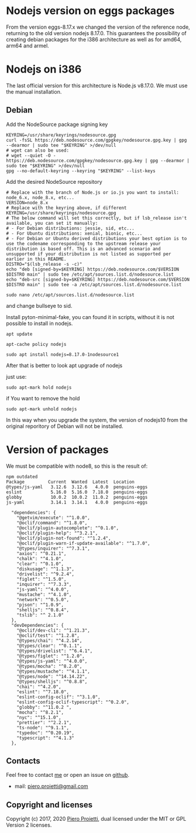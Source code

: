 # Nodejs version on eggs packages
From the version eggs-8.17.x we changed the version of the reference node, returning to the old version nodejs 8.17.0.
This guarantees the possibility of creating debian packages for the i386 architecture as well as for amd64, arm64 and armel.

# Nodejs on i386 
The last official version for this architecture is Node.js v8.17.0. We must use the manual installation.

## Debian
Add the NodeSource package signing key
```
KEYRING=/usr/share/keyrings/nodesource.gpg
curl -fsSL https://deb.nodesource.com/gpgkey/nodesource.gpg.key | gpg --dearmor | sudo tee "$KEYRING" >/dev/null
# wget can also be used:
# wget --quiet -O - https://deb.nodesource.com/gpgkey/nodesource.gpg.key | gpg --dearmor | sudo tee "$KEYRING" >/dev/null
gpg --no-default-keyring --keyring "$KEYRING" --list-keys
```

Add the desired NodeSource repository
```
# Replace with the branch of Node.js or io.js you want to install: node_6.x, node_8.x, etc...
VERSION=node_8.x
# Replace with the keyring above, if different
KEYRING=/usr/share/keyrings/nodesource.gpg
# The below command will set this correctly, but if lsb_release isn't available, you can set it manually:
# - For Debian distributions: jessie, sid, etc...
# - For Ubuntu distributions: xenial, bionic, etc...
# - For Debian or Ubuntu derived distributions your best option is to use the codename corresponding to the upstream release your distribution is based off. This is an advanced scenario and unsupported if your distribution is not listed as supported per earlier in this README.
DISTRO="$(lsb_release -s -c)"
echo "deb [signed-by=$KEYRING] https://deb.nodesource.com/$VERSION $DISTRO main" | sudo tee /etc/apt/sources.list.d/nodesource.list
echo "deb-src [signed-by=$KEYRING] https://deb.nodesource.com/$VERSION $DISTRO main" | sudo tee -a /etc/apt/sources.list.d/nodesource.list
```

```
sudo nano /etc/apt/sources.list.d/nodesource.list
```
and change bullseye to sid.

Install pyton-minimal-fake, you can found it in scripts, without it is not possible to install in nodejs.


```apt update```

```apt-cache policy nodejs ```

```sudo apt install nodejs=8.17.0-1nodesource1```

After that is better to look apt upgrade of nodejs

just use:

```
sudo apt-mark hold nodejs
```

if You want to remove the hold

```
sudo apt-mark unhold nodejs
```

In this way when you upgrade the system, the version of nodejs10 from the original reporitory of Debian will not be installed.

# Version of packages 
We must be compatible with node8, so this is the result of:

```
npm outdated
Package         Current  Wanted  Latest  Location
@types/js-yaml   3.12.6  3.12.6   4.0.0  penguins-eggs
eslint           5.16.0  5.16.0  7.18.0  penguins-eggs
globby           10.0.2  10.0.2  11.0.2  penguins-eggs
js-yaml          3.14.1  3.14.1   4.0.0  penguins-eggs
```

```
  "dependencies": {
    "@getvim/execute": "^1.0.0",
    "@oclif/command": "^1.8.0",
    "@oclif/plugin-autocomplete": "^0.1.0",
    "@oclif/plugin-help": "^3.2.1",
    "@oclif/plugin-not-found": "^1.2.4",
    "@oclif/plugin-warn-if-update-available": "^1.7.0",
    "@types/inquirer": "^7.3.1",
    "axios": "^0.21.1",
    "chalk": "^4.1.0",
    "clear": "^0.1.0",
    "diskusage": "^1.1.3",
    "drivelist": "^9.2.4",
    "figlet": "^1.5.0",
    "inquirer": "^7.3.3",
    "js-yaml": "^4.0.0",
    "mustache": "^4.1.0",
    "network": "^0.5.0",
    "pjson": "^1.0.9",
    "shelljs": "^0.8.4",
    "tslib": "^ 2.1.0"
  },
  "devDependencies": {
    "@oclif/dev-cli": "^1.21.3",
    "@oclif/test": "^1.2.8",
    "@types/chai": "^4.2.14",
    "@types/clear": "^0.1.1",
    "@types/drivelist": "^6.4.1",
    "@types/figlet": "^1.2.0",
    "@types/js-yaml": "^4.0.0",
    "@types/mocha": "^8.2.0",
    "@types/mustache": "^4.1.1",
    "@types/node": "^14.14.22",
    "@types/shelljs": "^0.8.8",
    "chai": "^4.2.0",
    "eslint": "^7.18.0",
    "eslint-config-oclif": "^3.1.0",
    "eslint-config-oclif-typescript": "^0.2.0",
    "globby": "^11.0.2 ",
    "mocha": "^8.2.1",
    "nyc": "^15.1.0",
    "prettier": "^2.2.1",
    "ts-node": "^9.1.1",
    "typedoc": "^0.20.19",
    "typescript": "^4.1.3"
  },
```

## Contacts
Feel free to contact [me](https://gitter.im/penguins-eggs-1/community?source=orgpage) or open an issue on [github](https://github.com/pieroproietti/penguins-eggs/issues).

* mail: piero.proietti@gmail.com

## Copyright and licenses
Copyright (c) 2017, 2020 [Piero Proietti](https://penguins-eggs.net/about-me.html), dual licensed under the MIT or GPL Version 2 licenses.
